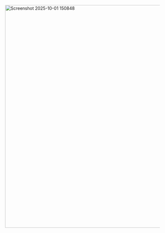 <img width="1064" height="728" alt="Screenshot 2025-10-01 150848" src="https://github.com/user-attachments/assets/f6d3ec60-23c5-45ca-8bb6-522f45a0feeb" />

